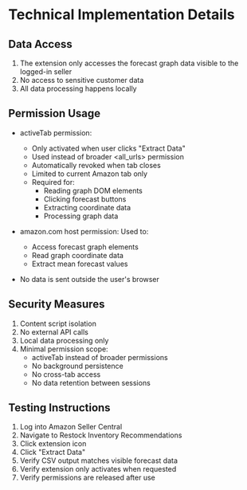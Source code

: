 # Technical Implementation Details

## Data Access
1. The extension only accesses the forecast graph data visible to the logged-in seller
2. No access to sensitive customer data
3. All data processing happens locally

## Permission Usage
- activeTab permission:
  - Only activated when user clicks "Extract Data"
  - Used instead of broader <all_urls> permission
  - Automatically revoked when tab closes
  - Limited to current Amazon tab only
  - Required for:
    - Reading graph DOM elements
    - Clicking forecast buttons
    - Extracting coordinate data
    - Processing graph data

- amazon.com host permission: Used to:
  - Access forecast graph elements
  - Read graph coordinate data
  - Extract mean forecast values
- No data is sent outside the user's browser

## Security Measures
1. Content script isolation
2. No external API calls
3. Local data processing only
4. Minimal permission scope:
   - activeTab instead of broader permissions
   - No background persistence
   - No cross-tab access
   - No data retention between sessions

## Testing Instructions
1. Log into Amazon Seller Central
2. Navigate to Restock Inventory Recommendations
3. Click extension icon
4. Click "Extract Data"
5. Verify CSV output matches visible forecast data
6. Verify extension only activates when requested
7. Verify permissions are released after use